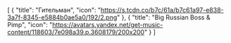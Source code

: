 [
  {
    "title": "Гительман",
    "icon": "https://s.tcdn.co/b7c/61a/b7c61a97-e838-3a7f-8345-e5884b0ae5a0/192/2.png"
  },
  {
    "title": "Big Russian Boss & Pimp",
    "icon": "https://avatars.yandex.net/get-music-content/118603/7e098a39.p.3608179/200x200"
  }
]
